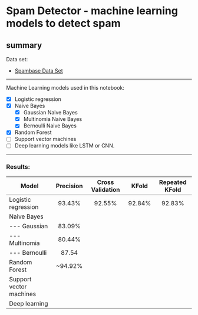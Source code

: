# Spam Detector - machine learning models to detect spam 
## summary

Data set: 

- [Spambase Data Set](https://archive.ics.uci.edu/ml/datasets/spambase)

---

Machine Learning models used in this notebook: 
- [x] Logistic regression
- [x] Naive Bayes
    - [x] Gaussian Naive Bayes
    - [x] Multinomia Naive Bayes
    - [x] Bernoulli Naive Bayes
- [x] Random Forest
- [ ] Support vector machines
- [ ] Deep learning models like LSTM or CNN.

--- 
### Results:

| Model | Precision | Cross Validation | KFold | Repeated KFold |
|-------|:-----------:|:-----------:|:-----------:|:-----------:|
| Logistic regression | 93.43% | 92.55%| 92.84% | 92.83% |
| Naive Bayes| | | | | |
| --- Gaussian | 83.09% | | | |
| --- Multinomia | 80.44%| | | |
| --- Bernoulli | 87.54 | | | |
| Random Forest | ~94.92% | | | |
| Support vector machines| | | | |
| Deep learning| | | | |